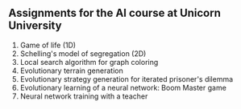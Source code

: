 ## Assignments for the AI course at Unicorn University
1. Game of life (1D)
2. Schelling's model of segregation (2D)
3. Local search algorithm for graph coloring
4. Evolutionary terrain generation
5. Evolutionary strategy generation for iterated prisoner's dilemma
6. Evolutionary learning of a neural network: Boom Master game
7. Neural network training with a teacher
